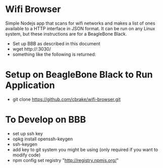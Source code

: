 Wifi Browser
============

Simple Nodejs app that scans for wifi networks and makes a list of ones available
to a HTTP interface in JSON format.  It can be run on any Linux system, but
these instructions are for a BeagleBone Black.

* Set up BBB as described in this document
* wget http://<bbb ip>:3030/
* something like the following is returned:

Setup on BeagleBone Black to Run Application
============================================

* git clone https://github.com/cbrake/wifi-browser.git

To Develop on BBB
=================

* set up ssh key
 * opkg install openssh-keygen
 * ssh-keygen
 * add key to git system you might be using (only required if you want to modify code)
* npm config set registry "http://registry.npmjs.org/"







